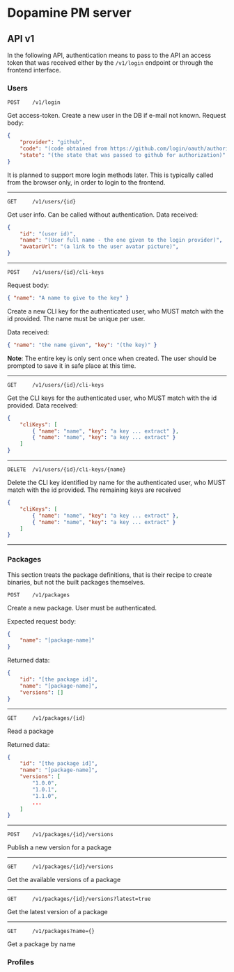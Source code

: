# Dopamine PM server

## API v1

In the following API, authentication means to pass to the API an access token
that was received either by the `/v1/login` endpoint or through the frontend
interface.

### Users

```
POST    /v1/login
```
Get access-token. Create a new user in the DB if e-mail not known.
Request body:
```json
{
    "provider": "github",
    "code": "(code obtained from https://github.com/login/oauth/authorize)",
    "state": "(the state that was passed to github for authorization)"
}
 ```
It is planned to support more login methods later. This is typically called
from the browser only, in order to login to the frontend.

---

```
GET     /v1/users/{id}
```
Get user info. Can be called without authentication.
Data received:
```json
{
    "id": "(user id)",
    "name": "(User full name - the one given to the login provider)",
    "avatarUrl": "(a link to the user avatar picture)",
}
```

---

```
POST    /v1/users/{id}/cli-keys
```
Request body:
```json
{ "name": "A name to give to the key" }
```

Create a new CLI key for the authenticated user, who MUST match with
the id provided.
The name must be unique per user.

Data received:
```json
{ "name": "the name given", "key": "(the key)" }
```
__Note__: The entire key is only sent once when created. The user should be
prompted to save it in safe place at this time.

---

```
GET     /v1/users/{id}/cli-keys
```
Get the CLI keys for the authenticated user, who MUST match with
the id provided.
Data received:
```json
{
    "cliKeys": [
        { "name": "name", "key": "a key ... extract" },
        { "name": "name", "key": "a key ... extract" }
    ]
}
```

---

```
DELETE  /v1/users/{id}/cli-keys/{name}
```
Delete the CLI key identified by name for the authenticated user, who MUST match with
the id provided.
The remaining keys are received
```json
{
    "cliKeys": [
        { "name": "name", "key": "a key ... extract" },
        { "name": "name", "key": "a key ... extract" }
    ]
}
```

---

### Packages

This section treats the package definitions, that is their recipe to create binaries, but not the built packages themselves.

```
POST    /v1/packages
```
Create a new package. User must be authenticated.

Expected request body:
```json
{
    "name": "[package-name]"
}
```
Returned data:
```json
{
    "id": "[the package id]",
    "name": "[package-name]",
    "versions": []
}
```

---

```
GET     /v1/packages/{id}
```
Read a package

Returned data:
```json
{
    "id": "[the package id]",
    "name": "[package-name]",
    "versions": [
        "1.0.0",
        "1.0.1",
        "1.1.0",
        ...
    ]
}
```

---

```
POST    /v1/packages/{id}/versions
```
Publish a new version for a package

---

```
GET     /v1/packages/{id}/versions
```
Get the available versions of a package

---

```
GET     /v1/packages/{id}/versions?latest=true
```
Get the latest version of a package

---

```
GET     /v1/packages?name={}
```
Get a package by name

### Profiles
